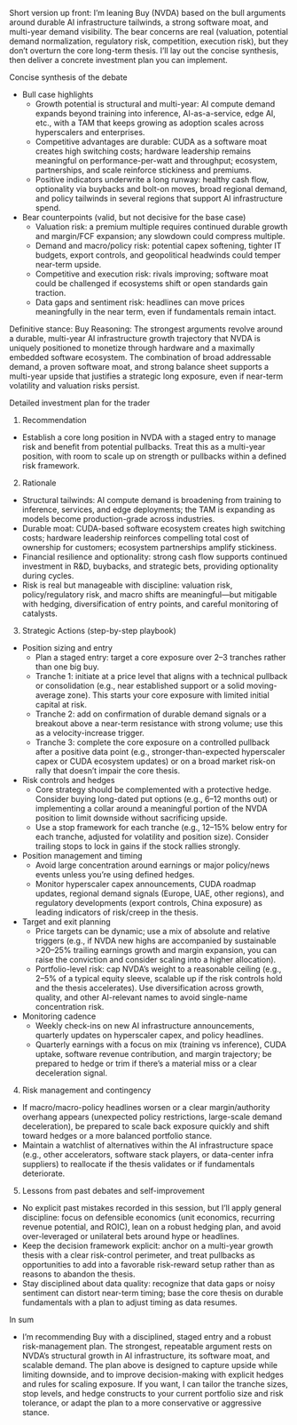 Short version up front: I’m leaning Buy (NVDA) based on the bull arguments around durable AI infrastructure tailwinds, a strong software moat, and multi-year demand visibility. The bear concerns are real (valuation, potential demand normalization, regulatory risk, competition, execution risk), but they don’t overturn the core long-term thesis. I’ll lay out the concise synthesis, then deliver a concrete investment plan you can implement.

Concise synthesis of the debate
- Bull case highlights
  - Growth potential is structural and multi-year: AI compute demand expands beyond training into inference, AI-as-a-service, edge AI, etc., with a TAM that keeps growing as adoption scales across hyperscalers and enterprises.
  - Competitive advantages are durable: CUDA as a software moat creates high switching costs; hardware leadership remains meaningful on performance-per-watt and throughput; ecosystem, partnerships, and scale reinforce stickiness and premiums.
  - Positive indicators underwrite a long runway: healthy cash flow, optionality via buybacks and bolt-on moves, broad regional demand, and policy tailwinds in several regions that support AI infrastructure spend.
- Bear counterpoints (valid, but not decisive for the base case)
  - Valuation risk: a premium multiple requires continued durable growth and margin/FCF expansion; any slowdown could compress multiple.
  - Demand and macro/policy risk: potential capex softening, tighter IT budgets, export controls, and geopolitical headwinds could temper near-term upside.
  - Competitive and execution risk: rivals improving; software moat could be challenged if ecosystems shift or open standards gain traction.
  - Data gaps and sentiment risk: headlines can move prices meaningfully in the near term, even if fundamentals remain intact.

Definitive stance: Buy
Reasoning: The strongest arguments revolve around a durable, multi-year AI infrastructure growth trajectory that NVDA is uniquely positioned to monetize through hardware and a maximally embedded software ecosystem. The combination of broad addressable demand, a proven software moat, and strong balance sheet supports a multi-year upside that justifies a strategic long exposure, even if near-term volatility and valuation risks persist.

Detailed investment plan for the trader

1) Recommendation
- Establish a core long position in NVDA with a staged entry to manage risk and benefit from potential pullbacks. Treat this as a multi-year position, with room to scale up on strength or pullbacks within a defined risk framework.

2) Rationale
- Structural tailwinds: AI compute demand is broadening from training to inference, services, and edge deployments; the TAM is expanding as models become production-grade across industries.
- Durable moat: CUDA-based software ecosystem creates high switching costs; hardware leadership reinforces compelling total cost of ownership for customers; ecosystem partnerships amplify stickiness.
- Financial resilience and optionality: strong cash flow supports continued investment in R&D, buybacks, and strategic bets, providing optionality during cycles.
- Risk is real but manageable with discipline: valuation risk, policy/regulatory risk, and macro shifts are meaningful—but mitigable with hedging, diversification of entry points, and careful monitoring of catalysts.

3) Strategic Actions (step-by-step playbook)
- Position sizing and entry
  - Plan a staged entry: target a core exposure over 2–3 tranches rather than one big buy.
  - Tranche 1: initiate at a price level that aligns with a technical pullback or consolidation (e.g., near established support or a solid moving-average zone). This starts your core exposure with limited initial capital at risk.
  - Tranche 2: add on confirmation of durable demand signals or a breakout above a near-term resistance with strong volume; use this as a velocity-increase trigger.
  - Tranche 3: complete the core exposure on a controlled pullback after a positive data point (e.g., stronger-than-expected hyperscaler capex or CUDA ecosystem updates) or on a broad market risk-on rally that doesn’t impair the core thesis.
- Risk controls and hedges
  - Core strategy should be complemented with a protective hedge. Consider buying long-dated put options (e.g., 6–12 months out) or implementing a collar around a meaningful portion of the NVDA position to limit downside without sacrificing upside.
  - Use a stop framework for each tranche (e.g., 12–15% below entry for each tranche, adjusted for volatility and position size). Consider trailing stops to lock in gains if the stock rallies strongly.
- Position management and timing
  - Avoid large concentration around earnings or major policy/news events unless you’re using defined hedges.
  - Monitor hyperscaler capex announcements, CUDA roadmap updates, regional demand signals (Europe, UAE, other regions), and regulatory developments (export controls, China exposure) as leading indicators of risk/creep in the thesis.
- Target and exit planning
  - Price targets can be dynamic; use a mix of absolute and relative triggers (e.g., if NVDA new highs are accompanied by sustainable >20–25% trailing earnings growth and margin expansion, you can raise the conviction and consider scaling into a higher allocation).
  - Portfolio-level risk: cap NVDA’s weight to a reasonable ceiling (e.g., 2–5% of a typical equity sleeve, scalable up if the risk controls hold and the thesis accelerates). Use diversification across growth, quality, and other AI-relevant names to avoid single-name concentration risk.
- Monitoring cadence
  - Weekly check-ins on new AI infrastructure announcements, quarterly updates on hyperscaler capex, and policy headlines.
  - Quarterly earnings with a focus on mix (training vs inference), CUDA uptake, software revenue contribution, and margin trajectory; be prepared to hedge or trim if there’s a material miss or a clear deceleration signal.

4) Risk management and contingency
- If macro/macro-policy headlines worsen or a clear margin/authority overhang appears (unexpected policy restrictions, large-scale demand deceleration), be prepared to scale back exposure quickly and shift toward hedges or a more balanced portfolio stance.
- Maintain a watchlist of alternatives within the AI infrastructure space (e.g., other accelerators, software stack players, or data-center infra suppliers) to reallocate if the thesis validates or if fundamentals deteriorate.

5) Lessons from past debates and self-improvement
- No explicit past mistakes recorded in this session, but I’ll apply general discipline: focus on defensible economics (unit economics, recurring revenue potential, and ROIC), lean on a robust hedging plan, and avoid over-leveraged or unilateral bets around hype or headlines.
- Keep the decision framework explicit: anchor on a multi-year growth thesis with a clear risk-control perimeter, and treat pullbacks as opportunities to add into a favorable risk-reward setup rather than as reasons to abandon the thesis.
- Stay disciplined about data quality: recognize that data gaps or noisy sentiment can distort near-term timing; base the core thesis on durable fundamentals with a plan to adjust timing as data resumes.

In sum
- I’m recommending Buy with a disciplined, staged entry and a robust risk-management plan. The strongest, repeatable argument rests on NVDA’s structural growth in AI infrastructure, its software moat, and scalable demand. The plan above is designed to capture upside while limiting downside, and to improve decision-making with explicit hedges and rules for scaling exposure. If you want, I can tailor the tranche sizes, stop levels, and hedge constructs to your current portfolio size and risk tolerance, or adapt the plan to a more conservative or aggressive stance.